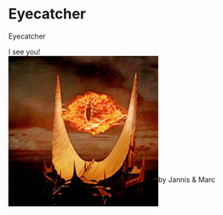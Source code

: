 # Eyecatcher
Eyecatcher 

I see you!
<br><img align="left" width="300" height="300" src="https://raw.githubusercontent.com/mschaufe/eyecatcher/master/data/eye.gif">
<br><br><br><br><br><br><br><br><br><br><br><br><br>
<br>
by Jannis & Marc

